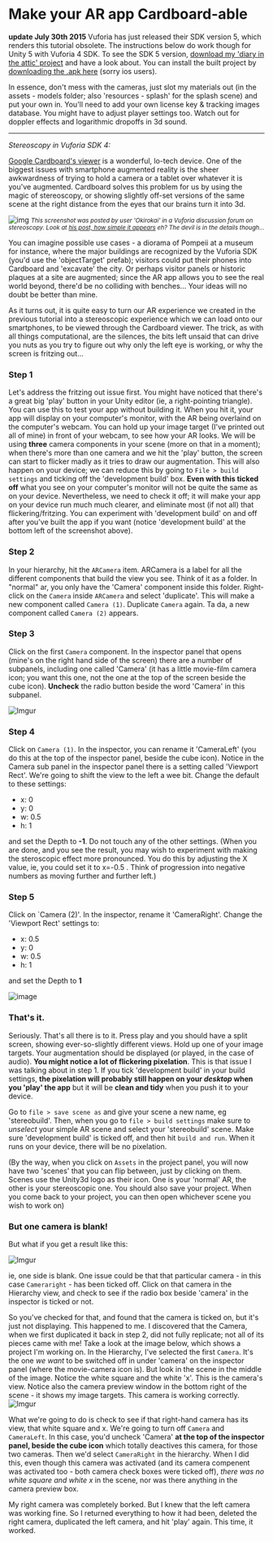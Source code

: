 # Make your AR app Cardboard-able

**update July 30th 2015** Vuforia has just released their SDK version 5, which renders this tutorial obsolete. The instructions below do work though for Unity 5 with Vuforia 4 SDK. To see the SDK 5 version, [download my 'diary in the attic' project](https://www.dropbox.com/s/kvb2b2kls7zq6js/diary-in-attic-project.zip?dl=0) and have a look about. You can install the built project by [downloading the .apk here](https://www.dropbox.com/s/t1tq7mzxscy3c0o/test-new-sdk5.apk?dl=0) (sorry ios users).

In essence, don't mess with the cameras, just slot my materials out (in the assets - models folder; also 'resources - splash' for the splash scene) and put your own in. You'll need to add your own license key & tracking images database. You might have to adjust player settings too. Watch out for doppler effects and logarithmic dropoffs in 3d sound.

-----
*Stereoscopy in Vuforia SDK 4:*

[Google Cardboard's viewer](https://www.google.com/get/cardboard/) is a wonderful, lo-tech device. One of the biggest issues with smartphone augmented reality is the sheer awkwardness of trying to hold a camera or a tablet over whatever it is you've augmented. Cardboard solves this problem for us by using the magic of stereoscopy, or showing slightly off-set versions of the same scene at the right distance from the eyes that our brains turn it into 3d.

![img](https://developer.vuforia.com/sites/default/files/Screenshot_2015-06-26-16-49-05.png)
<small> _This screenshot was posted by user 'Okirokai' in a Vuforia discussion forum on stereoscopy. Look at [his post, how simple it appears](https://developer.vuforia.com/forum/unity-3-extension-technical-discussion/two-stereo-cameras-independent-ar-camera#comment-2051448) eh? The devil is in the details though..._</small>

You can imagine possible use cases - a diorama of Pompeii at a museum for instance, where the major buildings are recognized by the Vuforia SDK (you'd use the 'objectTarget' prefab); visitors could put their phones into Cardboard and 'excavate' the city. Or perhaps visitor panels or historic plaques at a site are augmented; since the AR app allows you to see the real world beyond, there'd be no colliding with benches... Your ideas will no doubt be better than mine.
 
As it turns out, it is quite easy to turn our AR experience we created in the previous tutorial into a stereoscopic experience which we can load onto our smartphones, to be viewed through the Cardboard viewer. The trick, as with all things computational, are the silences, the bits left unsaid that can drive you nuts as you try to figure out why only the left eye is working, or why the screen is fritzing out...

### Step 1

Let's address the fritzing out issue first. You might have noticed that there's a great big 'play' button in your Unity editor (ie, a right-pointing triangle). You can use this to test your app without building it. When you hit it, your app will display on your computer's monitor, with the AR being overlaind on the computer's webcam. You can hold up your image target (I've printed out all of mine) in front of your webcam, to see how your AR looks. We will be using **three** camera components in your scene (more on that in a moment); when there's more than one camera and we hit the 'play' button, the screen can start to flicker madly as it tries to draw our augmentation. This will also happen on your device; we can reduce this by going to `File > build settings` and ticking off the 'development build' box. **Even with this ticked off** what you see on your computer's monitor will not be quite the same as on your device. Nevertheless, we need to check it off; it will make your app on your device run much much clearer, and eliminate most (if not all) that flickering/fritzing. You can experiment with 'development build' on and off after you've built the app if you want (notice 'development build' at the bottom left of the screenshot above).

### Step 2

In your hierarchy, hit the `ARCamera` item. ARCamera is a label for all the different components that build the view you see. Think of it as a folder. In "normal" ar, you only have the 'Camera' component inside this folder. Right-click on the `Camera` inside `ARCamera` and select 'duplicate'. This will make a new component called `Camera (1)`. Duplicate `Camera` again. Ta da, a new component called `Camera (2)` appears.

### Step 3

Click on the first `Camera` component. In the inspector panel that opens (mine's on the right hand side of the screen) there are a number of subpanels, including one called 'Camera' (it has a little movie-film camera icon; you want this one, not the one at the top of the screen beside the cube icon). **Uncheck** the radio button beside the word 'Camera' in this subpanel.

![Imgur](http://i.imgur.com/spBz40J.png)

### Step 4

Click on `Camera (1)`. In the inspector, you can rename it 'CameraLeft' (you do this at the top of the inspector panel, beside the cube icon). Notice in the Camera sub panel in the inspector panel there is a setting called 'Viewport Rect'. We're going to shift the view to the left a wee bit. Change the default to these settings: 

+ x: 0
+ y: 0
+ w: 0.5
+ h: 1

and set the Depth to **-1**. Do not touch any of the other settings. (When you are done, and you see the result, you may wish to experiment with making the steroscopic effect more pronounced. You do this by adjusting the X value, ie, you could set it to x=-0.5 . Think of progression into negative numbers as moving further and further left.)

### Step 5

Click on `Camera (2)'. In the inspector, rename it 'CameraRight'. Change the 'Viewport Rect' settings to:

+ x: 0.5 
+ y: 0
+ w: 0.5
+ h: 1 

and set the Depth to **1**

![image](http://i.imgur.com/znieFFa.png)

### That's it.

Seriously. That's all there is to it. Press play and you should have a split screen, showing ever-so-slightly different views. Hold up one of your image targets. Your augmentation should be displayed (or played, in the case of audio). **You might notice a lot of flickering pixelation**. This is that issue I was talking about in step 1. If you tick 'development build' in your build settings, **the pixelation will probably still happen on your _desktop_ when you 'play' the app** but it will be **clean and tidy** when you push it to your device. 

Go to `file > save scene as` and give your scene a new name, eg 'stereobuild'. Then, when you go to `file > build settings` make sure to *unselect* your simple AR scene and select your 'stereobuild' scene. Make sure 'development build' is ticked off, and then hit `build and run`. When it runs on your device, there will be no pixelation.

(By the way, when you click on `Assets` in the project panel, you will now have two 'scenes' that you can flip between, just by clicking on them. Scenes use the Unity3d logo as their icon. One is your 'normal' AR, the other is your stereoscopic one. You should also save your project. When you come back to your project, you can then open whichever scene you wish to work on)

### But one camera is blank!

But what if you get a result like this:

![Imgur](http://i.imgur.com/GCOrXbe.png)

ie, one side is blank. One issue could be that that particular camera - in this case `Cameraright` - has been ticked off. Click on that camera in the Hierarchy view, and check to see if the radio box beside 'camera' in the inspector is ticked or not. 

So you've checked for that, and found that the camera is ticked on, but it's just not displaying. This happened to me. I discovered that the Camera, when we first duplicated it back in step 2, did not fully replicate; not all of its pieces came with me! Take a look at the image below, which shows a project I'm working on. In the Hierarchy, I've selected the first `Camera`. It's the one *we want* to be switched off in under 'camera' on the inspector panel (where the movie-camera icon is). But look in the scene in the middle of the image. Notice the white square and the white 'x'. This is the camera's view. Notice also the camera preview window in the bottom right of the scene - it shows my image targets. This camera is working correctly. 
![Imgur](http://i.imgur.com/PGxSCSA.png)

What we're going to do is check to see if that right-hand camera has its view, that white square and x. We're going to turn off `Camera` and `CameraLeft`. In this case, you'd uncheck 'Camera' **at the top of the inspector panel, beside the cube icon** which totally deactives this camera, for those two cameras. Then we'd select `CameraRight` in the hierarchy. When I did this, even though this camera was activated (and its camera compenent was activated too - both camera check boxes were ticked off), _there was no white square and white x_ in the scene, nor was there anything in the camera preview box. 

My right camera was completely borked. But I knew that the left camera was working fine. So I returned everything to how it had been, deleted the right camera, duplicated the left camera, and hit 'play' again. This time, it worked.
